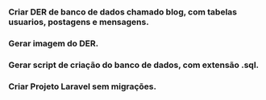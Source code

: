 ### Criar DER de banco de dados chamado blog, com tabelas usuarios, postagens e mensagens.

### Gerar imagem do DER.

### Gerar script de criação do banco de dados, com extensão .sql.

### Criar Projeto Laravel sem migrações.

